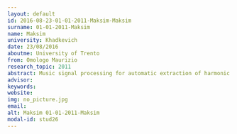 ```yaml
---
layout: default 
id: 2016-08-23-01-01-2011-Maksim-Maksim
surname: 01-01-2011-Maksim
name: Maksim
university: Khadkevich
date: 23/08/2016
aboutme: University of Trento
from: Omologo Maurizio
research_topic: 2011
abstract: Music signal processing for automatic extraction of harmonic and rhythmic information
advisor: 
keywords: 
website: 
img: no_picture.jpg
email: 
alt: Maksim 01-01-2011-Maksim
modal-id: stud26
---
```

